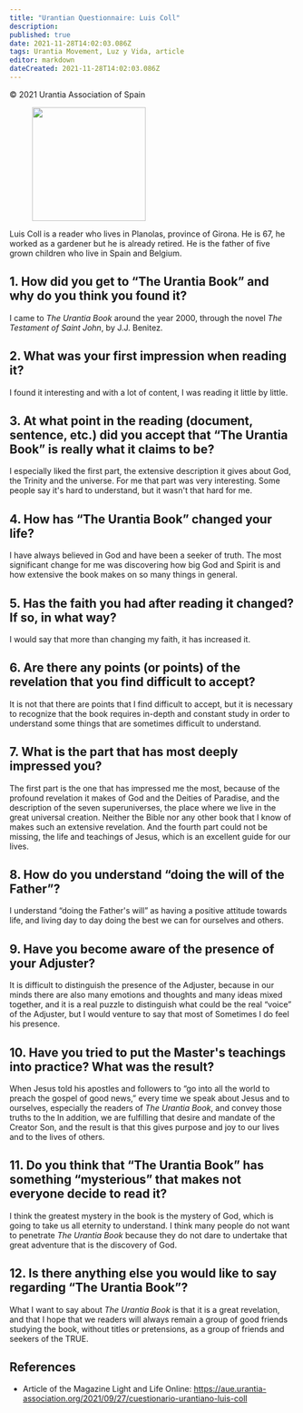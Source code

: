 ```yaml
---
title: "Urantian Questionnaire: Luis Coll"
description: 
published: true
date: 2021-11-28T14:02:03.086Z
tags: Urantia Movement, Luz y Vida, article
editor: markdown
dateCreated: 2021-11-28T14:02:03.086Z
---
```


<p class="v-card v-sheet theme--light gray lighten-3 px-2">© 2021 Urantia Association of Spain</p>


<figure id="Figure_1" class="image urantiapedia">
<img src="/image/article/Luz_y_Vida/LyV_2021_10/Luis-Coll-300x240.jpg" alt="" width="200">
</figure>

Luis Coll is a reader who lives in Planolas, province of Girona. He is 67, he worked as a gardener but he is already retired. He is the father of five grown children who live in Spain and Belgium.

## 1. How did you get to “The Urantia Book” and why do you think you found it?

I came to _The Urantia Book_ around the year 2000, through the novel _The Testament of Saint John_, by J.J. Benitez.

## 2. What was your first impression when reading it?

I found it interesting and with a lot of content, I was reading it little by little.

## 3. At what point in the reading (document, sentence, etc.) did you accept that “The Urantia Book” is really what it claims to be?

I especially liked the first part, the extensive description it gives about God, the Trinity and the universe. For me that part was very interesting. Some people say it's hard to understand, but it wasn't that hard for me.

## 4. How has “The Urantia Book” changed your life?

I have always believed in God and have been a seeker of truth. The most significant change for me was discovering how big God and Spirit is and how extensive the book makes on so many things in general.

## 5. Has the faith you had after reading it changed? If so, in what way?

I would say that more than changing my faith, it has increased it.

## 6. Are there any points (or points) of the revelation that you find difficult to accept?

It is not that there are points that I find difficult to accept, but it is necessary to recognize that the book requires in-depth and constant study in order to understand some things that are sometimes difficult to understand.

## 7. What is the part that has most deeply impressed you?

The first part is the one that has impressed me the most, because of the profound revelation it makes of God and the Deities of Paradise, and the description of the seven superuniverses, the place where we live in the great universal creation. Neither the Bible nor any other book that I know of makes such an extensive revelation. And the fourth part could not be missing, the life and teachings of Jesus, which is an excellent guide for our lives.

## 8. How do you understand “doing the will of the Father”?

I understand “doing the Father's will” as having a positive attitude towards life, and living day to day doing the best we can for ourselves and others.

## 9. Have you become aware of the presence of your Adjuster?

It is difficult to distinguish the presence of the Adjuster, because in our minds there are also many emotions and thoughts and many ideas mixed together, and it is a real puzzle to distinguish what could be the real “voice” of the Adjuster, but I would venture to say that most of Sometimes I do feel his presence.

## 10. Have you tried to put the Master's teachings into practice? What was the result?

When Jesus told his apostles and followers to “go into all the world to preach the gospel of good news,” every time we speak about Jesus and to ourselves, especially the readers of _The Urantia Book_, and convey those truths to the In addition, we are fulfilling that desire and mandate of the Creator Son, and the result is that this gives purpose and joy to our lives and to the lives of others.

## 11. Do you think that “The Urantia Book” has something “mysterious” that makes not everyone decide to read it?

I think the greatest mystery in the book is the mystery of God, which is going to take us all eternity to understand. I think many people do not want to penetrate _The Urantia Book_ because they do not dare to undertake that great adventure that is the discovery of God.

## 12. Is there anything else you would like to say regarding “The Urantia Book”?

What I want to say about _The Urantia Book_ is that it is a great revelation, and that I hope that we readers will always remain a group of good friends studying the book, without titles or pretensions, as a group of friends and seekers of the TRUE.

## References

- Article of the Magazine Light and Life Online: https://aue.urantia-association.org/2021/09/27/cuestionario-urantiano-luis-coll

